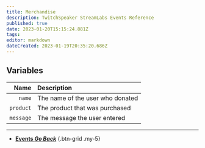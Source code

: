 ```yaml
---
title: Merchandise
description: TwitchSpeaker StreamLabs Events Reference
published: true
date: 2023-01-20T15:15:24.881Z
tags: 
editor: markdown
dateCreated: 2023-01-19T20:35:20.686Z
---
```


## Variables
Name | Description
----:|:------------
`name` | The name of the user who donated
`product` | The product that was purchased
`message` | The message the user entered

---

- [<i class="mdi mdi-chevron-left"></i>**Events *Go Back***](/TwitchSpeaker/Events)
{.btn-grid .my-5}